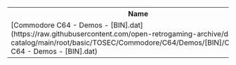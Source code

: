 <table>
<tr><th>Name</th><th>Size</th></tr>
<tr><td>
[Commodore C64 - Demos - [BIN].dat](https://raw.githubusercontent.com/open-retrogaming-archive/dat-catalog/main/root/basic/TOSEC/Commodore/C64/Demos/[BIN]/Commodore C64 - Demos - [BIN].dat)
</td><td>1081</td></tr>
</table>
